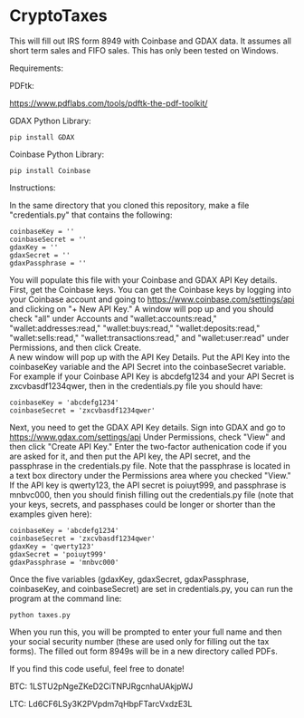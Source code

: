 # CryptoTaxes
This will fill out IRS form 8949 with Coinbase and GDAX data.  It assumes all short term
sales and FIFO sales.  This has only been tested on Windows.

Requirements:

PDFtk: 

https://www.pdflabs.com/tools/pdftk-the-pdf-toolkit/ 

GDAX Python Library:

    pip install GDAX

Coinbase Python Library:

    pip install Coinbase

Instructions:

In the same directory that you cloned this repository, make a file "credentials.py" that
contains the following:

    coinbaseKey = ''
    coinbaseSecret = ''
    gdaxKey = ''
    gdaxSecret = ''
    gdaxPassphrase = ''
    
You will populate this file with your Coinbase and GDAX API Key details.  First, get the 
Coinbase keys.   You can get the Coinbase keys by logging into your Coinbase
account and going to https://www.coinbase.com/settings/api and clicking on "+ New API Key."
A window will pop up and you should check "all" under Accounts and "wallet:accounts:read,"
"wallet:addresses:read," "wallet:buys:read," "wallet:deposits:read," "wallet:sells:read,"
"wallet:transactions:read," and "wallet:user:read" under Permissions, and then click Create.  
A new window will pop up with the API Key Details.  Put the API Key into the coinbaseKey variable
and the API Secret into the coinbaseSecret variable.  For example if your Coinbase API Key is
abcdefg1234 and your API Secret is zxcvbasdf1234qwer, then in the credentials.py file you should
have:

    coinbaseKey = 'abcdefg1234'
    coinbaseSecret = 'zxcvbasdf1234qwer'
    
Next, you need to get the GDAX API Key details.  Sign into GDAX and go to 
https://www.gdax.com/settings/api Under Permissions, check "View" and then click 
"Create API Key."  Enter the two-factor authenication code 
if you are asked for it, and then put the API key, the API secret, and
the passphrase in the credentials.py file.  Note that the passphrase
is located in a text box directory under the Permissions area where you checked
"View."  If the API key is qwerty123, the API secret is poiuyt999, and passphrase is
 mnbvc000, then you should finish filling out the credentials.py file (note that your 
 keys, secrets, and passphases could be longer or shorter than the examples given here):
 
    coinbaseKey = 'abcdefg1234'
    coinbaseSecret = 'zxcvbasdf1234qwer'
    gdaxKey = 'qwerty123'
    gdaxSecret = 'poiuyt999'
    gdaxPassphrase = 'mnbvc000'
    
 Once the five variables (gdaxKey, gdaxSecret, gdaxPassphrase, coinbaseKey, and
 coinbaseSecret) are set in credentials.py, you can run the program at the command line: 

    python taxes.py
    
When you run this, you will be prompted to enter your full name and then your social security 
number (these are used only for filling out the tax forms).  The filled out form 8949s will be 
in a new directory called PDFs.

If you find this code useful, feel free to donate!

BTC: 1LSTU2pNgeZKeD2CiTNPJRgcnhaUAkjpWJ

LTC: Ld6CF6LSy3K2PVpdm7qHbpFTarcVxdzE3L